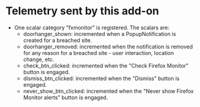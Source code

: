 # Telemetry sent by this add-on

* One scalar category "fxmonitor" is registered. The scalars are:
  * doorhanger_shown: incremented when a PopupNotification is created for a breached site.
  * doorhanger_removed: incremented when the notification is removed for any reason for a breached site - user interaction, location change, etc.
  * check_btn_clicked: incremented when the "Check Firefox Monitor" button is engaged.
  * dismiss_btn_clicked: incremented when the "Dismiss" button is engaged.
  * never_show_btn_clicked: incremented when the "Never show Firefox Monitor alerts" button is engaged.
